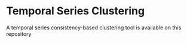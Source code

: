 # Temporal Series Clustering

A temporal series consistency-based clustering tool is available on this repository


